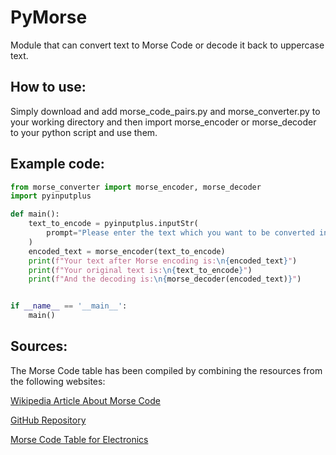 # PyMorse
Module that can convert text to Morse Code or decode it back to uppercase text.

## How to use:
Simply download and add morse_code_pairs.py and morse_converter.py to your working directory and then import morse_encoder or morse_decoder to your python script and use them. 

## Example code:
```python
from morse_converter import morse_encoder, morse_decoder
import pyinputplus

def main():
    text_to_encode = pyinputplus.inputStr(
        prompt="Please enter the text which you want to be converted into Morse Code:"
    )
    encoded_text = morse_encoder(text_to_encode)
    print(f"Your text after Morse encoding is:\n{encoded_text}")
    print(f"Your original text is:\n{text_to_encode}")
    print(f"And the decoding is:\n{morse_decoder(encoded_text)}")


if __name__ == '__main__':
    main()


```

## Sources:
The Morse Code table has been compiled by combining the resources from the following websites:

[Wikipedia Article About Morse Code](https://en.wikipedia.org/wiki/Morse_code)

[GitHub Repository](https://gist.github.com/mohayonao/094c71af14fe4791c5dd)

[Morse Code Table for Electronics](https://www.electronics-notes.com/articles/ham_radio/morse_code/characters-table-chart.php)
